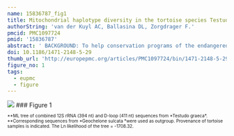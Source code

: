 ```yaml
---
name: 15836787_fig1
title: Mitochondrial haplotype diversity in the tortoise species Testudo graeca from North Africa and the Middle East.
authorString: 'van der Kuyl AC, Ballasina DL, Zorgdrager F.'
pmcid: PMC1097724
pmid: '15836787'
abstract: ' BACKGROUND: To help conservation programs of the endangered spur-thighed tortoise and to gain better insight into its systematics, genetic variation and evolution in the tortoise species Testudo graeca (Testudines: Testudinidae) was investigated by sequence analysis of a 394-nucleotide fragment of the mitochondrial 12S rRNA gene for 158 tortoise specimens belonging to the subspecies Testudo graeca graeca, Testudo graeca ibera, Testudo graeca terrestris, and a newly recognized subspecies Testudo graeca whitei. A 411-nucleotide fragment of the mitochondrial D-loop was additionally sequenced for a subset of 22 T. graeca, chosen because of their 12S gene haplotype and/or geographical origin. RESULTS: Haplotype networks generated by maximum-likelihood and neighbor-joining analyses of both the separate and the combined sequence data sets suggested the existence of two main clades of Testudo graeca, comprising Testudo graeca from northern Africa and Testudo graeca from the Turkey and the Middle East, respectively. CONCLUSION: Mitochondrial DNA haplotyping suggests that the tortoise subspecies of T. g. graeca and T. g. ibera are genetically distinct, with a calculated divergence time in the early or middle Pleistocene. Other proposed subspecies could not clearly be recognized based upon their mt haplotypes and phylogenetic position, and were either part of the T. g. graeca or of the T. g. ibera clade, suggesting that genetic evidence for the existence of most of the 15 proposed subspecies of T. graeca is weak.'
doi: 10.1186/1471-2148-5-29
thumb_url: 'http://europepmc.org/articles/PMC1097724/bin/1471-2148-5-29-1.gif'
figure_no: 1
tags:
  - eupmc
  - figure
---
```

<img src='http://europepmc.org/articles/PMC1097724/bin/1471-2148-5-29-1.jpg' style='max-height: 300px'>
### Figure 1
<p style='font-size: 10px;'>**ML tree of combined 12S rRNA (394 nt) and D-loop (411 nt) sequences from *Testudo graeca*. **Corresponding sequences from *Geochelone sulcata *were used as outgroup. Provenance of tortoise samples is indicated. The Ln likelihood of the tree = -1708.32.</p>